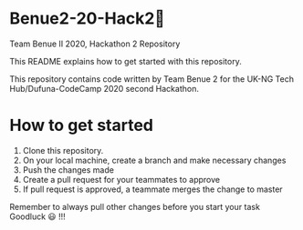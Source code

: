 # Benue2-20-Hack2🚩
Team Benue II 2020, Hackathon 2 Repository

This README explains how to get started with this repository.

This repository contains code written by Team Benue 2 for the UK-NG Tech Hub/Dufuna-CodeCamp 2020 second Hackathon.

# How to get started
1. Clone this repository.
2. On your local machine, create a branch and make necessary changes
3. Push the changes made
4. Create a pull request for your teammates to approve
5. If pull request is approved, a teammate merges the change to master

Remember to always pull other changes before you start your task Goodluck 😃 !!!
